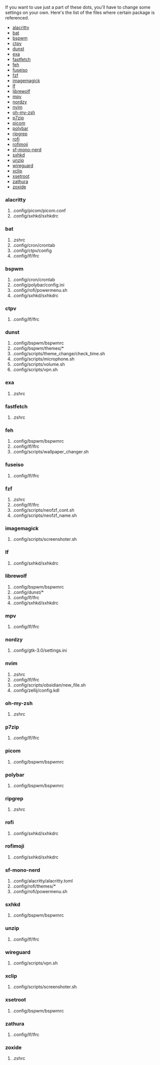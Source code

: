 If you want to use just a part of these dots, you'll have to change some settings on your own. Here's the list of the files where certain package is referenced.

* [alacritty](#alacritty)
* [bat](#bat)
* [bspwm](#bspwm)
* [ctpv](#ctpv)
* [dunst](#dunst)
* [exa](#exa)
* [fastfetch](#fastfetch)
* [feh](#feh)
* [fuseiso](#fuseiso)
* [fzf](#fzf)
* [imagemagick](#imagemagick)
* [lf](#lf)
* [librewolf](#librewolf)
* [mpv](#mpv)
* [nordzy](#nordzy)
* [nvim](#nvim)
* [oh-my-zsh](#oh-my-zsh)
* [p7zip](#p7zip)
* [picom](#picom)
* [polybar](#polybar)
* [ripgrep](#ripgrep)
* [rofi](#rofi)
* [rofimoji](#rofimoji)
* [sf-mono-nerd](#sf-mono-nerd)
* [sxhkd](#sxhkd)
* [unzip](#unzip)
* [wireguard](#wireguard)
* [xclip](#xclip)
* [xsetroot](#xsetroot)
* [zathura](#zathura)
* [zoxide](#zoxide)

### alacritty
1. .config/picom/picom.conf
2. .config/sxhkd/sxhkdrc

### bat
1. .zshrc
2. .config/cron/crontab
3. .config/ctpv/config
4. .config/lf/lfrc

### bspwm
1. .config/cron/crontab
2. .config/polybar/config.ini
3. .config/rofi/powermenu.sh
4. .config/sxhkd/sxhkdrc

### ctpv
1. .config/lf/lfrc

### dunst
1. .config/bspwm/bspwmrc
2. .config/bspwm/themes/*
3. .config/scripts/theme_change/check_time.sh
4. .config/scripts/microphone.sh
5. .config/scripts/volume.sh
6. .config/scripts/vpn.sh

### exa
1. .zshrc

### fastfetch
1. .zshrc

### feh
1. .config/bspwm/bspwmrc
2. .config/lf/lfrc
3. .config/scripts/wallpaper_changer.sh

### fuseiso
1. .config/lf/lfrc

### fzf
1. .zshrc
2. .config/lf/lfrc
3. .config/scripts/neofzf_cont.sh
4. .config/scripts/neofzf_name.sh

### imagemagick
1. .config/scripts/screenshoter.sh

### lf
1. .config/sxhkd/sxhkdrc

### librewolf
1. .config/bspwm/bspwmrc
2. .config/dunst/*
3. .config/lf/lfrc
4. .config/sxhkd/sxhkdrc

### mpv
1. .config/lf/lfrc

### nordzy
1. .config/gtk-3.0/settings.ini

### nvim
1. .zshrc
2. .config/lf/lfrc
3. .config/scripts/obsidian/new_file.sh
4. .config/zellij/config.kdl

### oh-my-zsh
1. .zshrc

### p7zip
1. .config/lf/lfrc

### picom
1. .config/bspwm/bspwmrc

### polybar
1. .config/bspwm/bspwmrc

### ripgrep
1. .zshrc

### rofi
1. .config/sxhkd/sxhkdrc

### rofimoji
1. .config/sxhkd/sxhkdrc

### sf-mono-nerd
1. .config/alacritty/alacritty.toml
2. .config/rofi/themes/*
2. .config/rofi/powermenu.sh

### sxhkd
1. .config/bspwm/bspwmrc

### unzip
1. .config/lf/lfrc

### wireguard
1. .config/scripts/vpn.sh

### xclip
1. .config/scripts/screenshoter.sh

### xsetroot
1. .config/bspwm/bspwmrc

### zathura
1. .config/lf/lfrc

### zoxide
1. .zshrc
